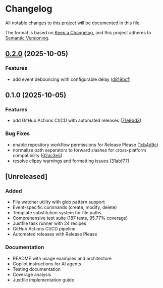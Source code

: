 # Changelog

All notable changes to this project will be documented in this file.

The format is based on [Keep a Changelog](https://keepachangelog.com/en/1.0.0/),
and this project adheres to [Semantic Versioning](https://semver.org/spec/v2.0.0.html).

## [0.2.0](https://github.com/rodrigogs/vibewatch/compare/v0.1.0...v0.2.0) (2025-10-05)


### Features

* add event debouncing with configurable delay ([d819bcf](https://github.com/rodrigogs/vibewatch/commit/d819bcfe16a9201bfe1ebe2f6e759a26a616bdf3))

## 0.1.0 (2025-10-05)


### Features

* add GitHub Actions CI/CD with automated releases ([71e9bd3](https://github.com/rodrigogs/vibewatch/commit/71e9bd3258cf6ef525178ccf0a7f92c715c952af))


### Bug Fixes

* enable repository workflow permissions for Release Please ([1cb4d9c](https://github.com/rodrigogs/vibewatch/commit/1cb4d9ce7fa77343e887a39cba02600653fef33c))
* normalize path separators to forward slashes for cross-platform compatibility ([02ac3e5](https://github.com/rodrigogs/vibewatch/commit/02ac3e5dfbcbb3c0ed763894e592e56d7dc9bf56))
* resolve clippy warnings and formatting issues ([31abf77](https://github.com/rodrigogs/vibewatch/commit/31abf77f2d806a38222260b066558ed8c14f9f81))

## [Unreleased]

### Added
- File watcher utility with glob pattern support
- Event-specific commands (create, modify, delete)
- Template substitution system for file paths
- Comprehensive test suite (187 tests, 95.77% coverage)
- Justfile task runner with 24 recipes
- GitHub Actions CI/CD pipeline
- Automated releases with Release Please

### Documentation
- README with usage examples and architecture
- Copilot instructions for AI agents
- Testing documentation
- Coverage analysis
- Justfile implementation guide
